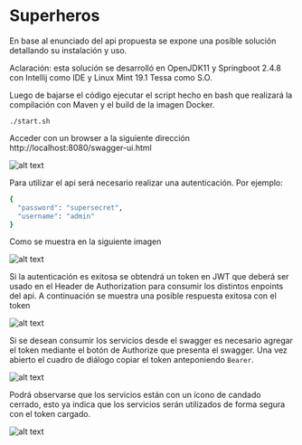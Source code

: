 # Superheros

En base al enunciado del api propuesta se expone una posible solución detallando su instalación y uso.

Aclaración: esta solución se desarrolló en OpenJDK11 y Springboot 2.4.8 con Intellij como IDE y Linux Mint 19.1 Tessa como S.O.

Luego de bajarse el código ejecutar el script hecho en bash que realizará la compilación con Maven y el build de la imagen Docker.

`./start.sh` 

Acceder con un browser a la siguiente dirección http://localhost:8080/swagger-ui.html

![alt text](https://github.com/phidalgo1980/superheros/blob/main/images/superheros_image_01.png?raw=true)

Para utilizar el api será necesario realizar una autenticación.
Por ejemplo:

```sh
{
  "password": "supersecret",
  "username": "admin"
}
```
Como se muestra en la siguiente imagen

![alt text](https://github.com/phidalgo1980/superheros/blob/main/images/superheros_image_02.png?raw=true)

Si la autenticación es exitosa se obtendrá un token en JWT que deberá ser usado en el Header de Authorization para consumir los distintos enpoints del api.
A continuación se muestra una posible respuesta exitosa con el token

![alt text](https://github.com/phidalgo1980/superheros/blob/main/images/superheros_image_03.png?raw=true)

Si se desean consumir los servicios desde el swagger es necesario agregar el token mediante el botón de Authorize que presenta el swagger. 
Una vez abierto el cuadro de diálogo copiar el token anteponiendo `Bearer`.

![alt text](https://github.com/phidalgo1980/superheros/blob/main/images/superheros_image_04.png?raw=true)

Podrá observarse que los servicios están con un ícono de candado cerrado, esto ya indica que los servicios serán utilizados de forma segura con el token cargado.

![alt text](https://github.com/phidalgo1980/superheros/blob/main/images/superheros_image_05.png?raw=true)


